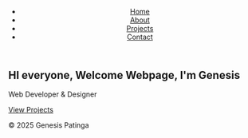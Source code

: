 <!DOCTYPE html>
<html lang="en">
<head>
  <meta charset="UTF-8" />
  <meta name="viewport" content="width=device-width, initial-scale=1.0"/>
  <title>My Portfolio</title>
  <link rel="stylesheet" href="css/styles.css" />
</head>
<body>
  <header>
    <nav>
      <ul>
        <li><a href="index.html">Home</a></li>
        <li><a href="about.html">About</a></li>
        <li><a href="projects.html">Projects</a></li>
        <li><a href="contact.html">Contact</a></li>
      </ul>
    </nav>
  </header>

  <main>
    <section class="hero">
      <h1>HI everyone, Welcome Webpage, I'm Genesis</h1>
      <p>Web Developer & Designer</p>
      <a href="projects.html" class="button">View Projects</a>
    </section>
  </main>

  <footer>
    <p>© 2025 Genesis Patinga</p>
  </footer>
</body>
</html>
